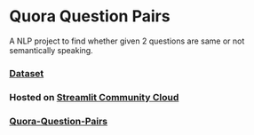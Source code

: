 # Quora Question Pairs

A NLP project to find whether given 2 questions are same or not semantically speaking.

### [Dataset](https://www.kaggle.com/c/quora-question-pairs)

### Hosted on [Streamlit Community Cloud](https://streamlit.io/cloud)

### [Quora-Question-Pairs](https://quora-question-pairs-1.streamlit.app/)
